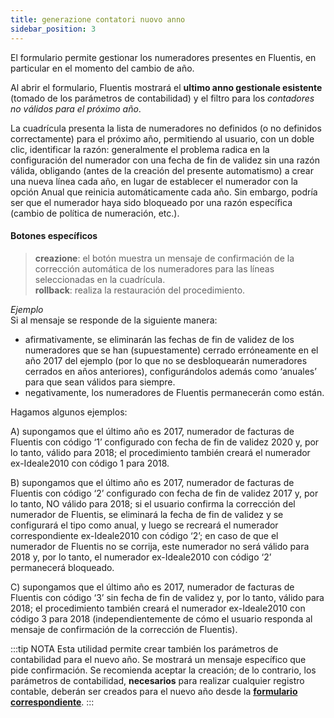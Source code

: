 ```yaml
---
title: generazione contatori nuovo anno
sidebar_position: 3
---
```


El formulario permite gestionar los numeradores presentes en Fluentis, en particular en el momento del cambio de año.

Al abrir el formulario, Fluentis mostrará el **ultimo anno gestionale esistente** (tomado de los parámetros de contabilidad) y el filtro para los *contadores no válidos para el próximo año*.

La cuadrícula presenta la lista de numeradores no definidos (o no definidos correctamente) para el próximo año, permitiendo al usuario, con un doble clic, identificar la razón: generalmente el problema radica en la configuración del numerador con una fecha de fin de validez sin una razón válida, obligando (antes de la creación del presente automatismo) a crear una nueva línea cada año, en lugar de establecer el numerador con la opción Anual que reinicia automáticamente cada año. Sin embargo, podría ser que el numerador haya sido bloqueado por una razón específica (cambio de política de numeración, etc.).

#### Botones específicos

> **creazione**: el botón muestra un mensaje de confirmación de la corrección automática de los numeradores para las líneas seleccionadas en la cuadrícula.  
> **rollback**: realiza la restauración del procedimiento.

*Ejemplo*  
Si al mensaje se responde de la siguiente manera:  
- afirmativamente, se eliminarán las fechas de fin de validez de los numeradores que se han (supuestamente) cerrado erróneamente en el año 2017 del ejemplo (por lo que no se desbloquearán numeradores cerrados en años anteriores), configurándolos además como ‘anuales’ para que sean válidos para siempre.  
- negativamente, los numeradores de Fluentis permanecerán como están.

Hagamos algunos ejemplos:

A) supongamos que el último año es 2017, numerador de facturas de Fluentis con código ‘1’ configurado con fecha de fin de validez 2020 y, por lo tanto, válido para 2018; el procedimiento también creará el numerador ex-Ideale2010 con código 1 para 2018.

B) supongamos que el último año es 2017, numerador de facturas de Fluentis con código ‘2’ configurado con fecha de fin de validez 2017 y, por lo tanto, NO válido para 2018; si el usuario confirma la corrección del numerador de Fluentis, se eliminará la fecha de fin de validez y se configurará el tipo como anual, y luego se recreará el numerador correspondiente ex-Ideale2010 con código ‘2’; en caso de que el numerador de Fluentis no se corrija, este numerador no será válido para 2018 y, por lo tanto, el numerador ex-Ideale2010 con código ‘2’ permanecerá bloqueado.

C) supongamos que el último año es 2017, numerador de facturas de Fluentis con código ‘3’ sin fecha de fin de validez y, por lo tanto, válido para 2018; el procedimiento también creará el numerador ex-Ideale2010 con código 3 para 2018 (independientemente de cómo el usuario responda al mensaje de confirmación de la corrección de Fluentis).

:::tip NOTA
Esta utilidad permite crear también los parámetros de contabilidad para el nuevo año. Se mostrará un mensaje específico que pide confirmación. Se recomienda aceptar la creación; de lo contrario, los parámetros de contabilidad, **necesarios** para realizar cualquier registro contable, deberán ser creados para el nuevo año desde la [**formulario correspondiente**](/docs/configurations/parameters/finance/accounting-parameters).
:::